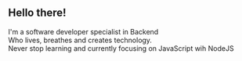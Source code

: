 ## Hello there!   

I'm a software developer specialist in Backend    
Who lives, breathes and creates technology.   
Never stop learning and currently focusing on JavaScript wih NodeJS     
